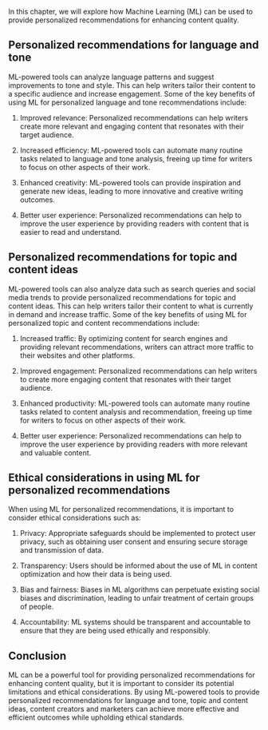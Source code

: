 

In this chapter, we will explore how Machine Learning (ML) can be used to provide personalized recommendations for enhancing content quality.

Personalized recommendations for language and tone
--------------------------------------------------

ML-powered tools can analyze language patterns and suggest improvements to tone and style. This can help writers tailor their content to a specific audience and increase engagement. Some of the key benefits of using ML for personalized language and tone recommendations include:

1. Improved relevance: Personalized recommendations can help writers create more relevant and engaging content that resonates with their target audience.

2. Increased efficiency: ML-powered tools can automate many routine tasks related to language and tone analysis, freeing up time for writers to focus on other aspects of their work.

3. Enhanced creativity: ML-powered tools can provide inspiration and generate new ideas, leading to more innovative and creative writing outcomes.

4. Better user experience: Personalized recommendations can help to improve the user experience by providing readers with content that is easier to read and understand.

Personalized recommendations for topic and content ideas
--------------------------------------------------------

ML-powered tools can also analyze data such as search queries and social media trends to provide personalized recommendations for topic and content ideas. This can help writers tailor their content to what is currently in demand and increase traffic. Some of the key benefits of using ML for personalized topic and content recommendations include:

1. Increased traffic: By optimizing content for search engines and providing relevant recommendations, writers can attract more traffic to their websites and other platforms.

2. Improved engagement: Personalized recommendations can help writers to create more engaging content that resonates with their target audience.

3. Enhanced productivity: ML-powered tools can automate many routine tasks related to content analysis and recommendation, freeing up time for writers to focus on other aspects of their work.

4. Better user experience: Personalized recommendations can help to improve the user experience by providing readers with more relevant and valuable content.

Ethical considerations in using ML for personalized recommendations
-------------------------------------------------------------------

When using ML for personalized recommendations, it is important to consider ethical considerations such as:

1. Privacy: Appropriate safeguards should be implemented to protect user privacy, such as obtaining user consent and ensuring secure storage and transmission of data.

2. Transparency: Users should be informed about the use of ML in content optimization and how their data is being used.

3. Bias and fairness: Biases in ML algorithms can perpetuate existing social biases and discrimination, leading to unfair treatment of certain groups of people.

4. Accountability: ML systems should be transparent and accountable to ensure that they are being used ethically and responsibly.

Conclusion
----------

ML can be a powerful tool for providing personalized recommendations for enhancing content quality, but it is important to consider its potential limitations and ethical considerations. By using ML-powered tools to provide personalized recommendations for language and tone, topic and content ideas, content creators and marketers can achieve more effective and efficient outcomes while upholding ethical standards.

